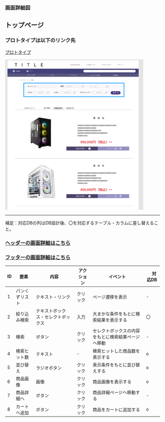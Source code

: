 

### 画面詳細図
## トップページ
### プロトタイプは以下のリンク先
[プロトタイプ](https://www.figma.com/file/wcRIGueq4vM1sdFyJs55Xj/%E7%94%BB%E9%9D%A2%E3%83%87%E3%82%B6%E3%82%A4%E3%83%B3?node-id=0%3A1)

<img src = "./img/search.png" width = "450">

******

補足：対応DBの列はDB設計後、〇を対応するテーブル・カラムに差し替えること。

### [ヘッダーの画面詳細はこちら](https://github.com/Aso2001011/SD2A03Dev/blob/main/%E7%94%BB%E9%9D%A2%E8%A9%B3%E7%B4%B0%E5%9B%B3/%E3%83%98%E3%83%83%E3%83%80%E3%83%BC.md)
### [フッターの画面詳細はこちら](https://github.com/Aso2001011/SD2A03Dev/blob/main/%E7%94%BB%E9%9D%A2%E8%A9%B3%E7%B4%B0%E5%9B%B3/%E3%83%95%E3%83%83%E3%82%BF%E3%83%BC.md)

| ID | 要素 | 内容 | アクション | イベント |　対応DB |
|----|------|------|------------|---------|--------------|
|1|パンくずリスト|テキスト・リンク|クリック|ページ遷移を表示|-|
|2|絞り込み検索|テキストボックス・セレクトボックス|入力|大まかな条件をもとに検索結果を表示する|〇|
|3|検索|ボタン|クリック|セレクトボックスの内容をもとに検索結果ページへ移動|-|
|4|検索ヒット数|テキスト|-|検索ヒットした商品数を表示する|o|
|5|並び替え|ラジオボタン|クリック|表示条件をもとに並び替えする|o|
|6|商品画像|画像|クリック|商品画像を表示する|o|
|7|商品詳細へ|ボタン|クリック|商品詳細ページへ移動する|-|
|8|カートへ追加|ボタン|クリック|商品をカートに追加する|o|


